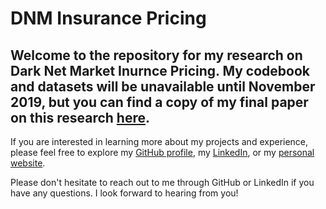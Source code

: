 # DNM Insurance Pricing

## Welcome to the repository for my research on Dark Net Market Inurnce Pricing. My codebook and datasets will be unavailable until November 2019, but you can find a copy of my final paper on this research [here](https://github.com/m-hess).

If you are interested in learning more about my projects and experience, please feel free to explore my [GitHub profile](https://github.com/m-hess), my [LinkedIn](https://www.linkedin.com/in/m-hess/), or my [personal website](http://maddiehess.me).

Please don't hesitate to reach out to me through GitHub or LinkedIn if you have any questions. I look forward to hearing from you!
